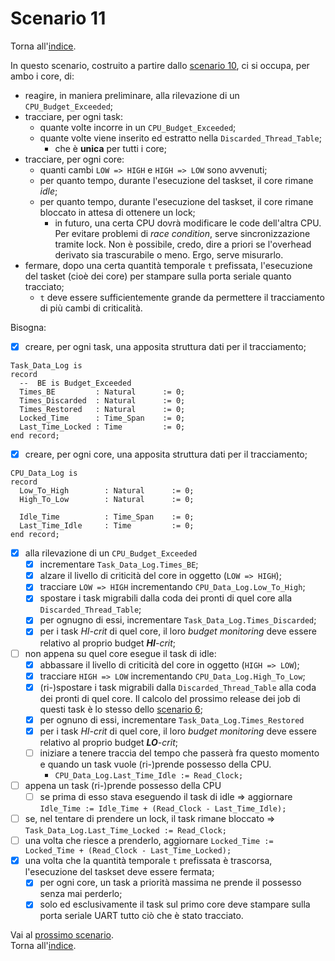 # Scenario 11

Torna all'[indice](../index.md).

In questo scenario, costruito a partire dallo [scenario 10](../scenario_10/scenario_10.md), ci si occupa, per ambo i core, di:
- reagire, in maniera preliminare, alla rilevazione di un `CPU_Budget_Exceeded`;
- tracciare, per ogni task:
  -  quante volte incorre in un `CPU_Budget_Exceeded`;
  -  quante volte viene inserito ed estratto nella `Discarded_Thread_Table`;
     - che è **unica** per tutti i core;
- tracciare, per ogni core:
  - quanti cambi `LOW => HIGH` e `HIGH => LOW` sono avvenuti;
  - per quanto tempo, durante l'esecuzione del taskset, il core rimane *idle*;
  - per quanto tempo, durante l'esecuzione del taskset, il core rimane bloccato in attesa di ottenere un lock;
    - in futuro, una certa CPU dovrà modificare le code dell'altra CPU. Per evitare problemi di *race condition*, serve sincronizzazione tramite lock. Non è possibile, credo, dire a priori se l'overhead derivato sia trascurabile o meno. Ergo, serve misurarlo. 
- fermare, dopo una certa quantità temporale `t` prefissata, l'esecuzione del tasket (cioè dei core) per stampare sulla porta seriale quanto tracciato;
  - `t` deve essere sufficientemente grande da permettere il tracciamento di più cambi di criticalità.

Bisogna:
- [X] creare, per ogni task, una apposita struttura dati per il tracciamento;
```
Task_Data_Log is
record
  --  BE is Budget_Exceeded
  Times_BE         : Natural      := 0;
  Times_Discarded  : Natural      := 0;
  Times_Restored   : Natural      := 0;
  Locked_Time      : Time_Span    := 0;
  Last_Time_Locked : Time         := 0;
end record;
``` 
- [X] creare, per ogni core, una apposita struttura dati per il tracciamento;
```
CPU_Data_Log is
record
  Low_To_High        : Natural      := 0;
  High_To_Low        : Natural      := 0;

  Idle_Time          : Time_Span    := 0;
  Last_Time_Idle     : Time         := 0;
end record;
``` 
- [X] alla rilevazione di un `CPU_Budget_Exceeded`
  - [X] incrementare `Task_Data_Log.Times_BE`;
  - [X] alzare il livello di criticità del core in oggetto (`LOW => HIGH`);
  - [X] tracciare `LOW => HIGH` incrementando `CPU_Data_Log.Low_To_High`; 
  - [X] spostare i task migrabili dalla coda dei pronti di quel core alla `Discarded_Thread_Table`;
  - [X] per ognugno di essi, incrementare `Task_Data_Log.Times_Discarded`;
  - [X] per i task *HI-crit* di quel core, il loro *budget monitoring* deve essere relativo al proprio budget ***HI**-crit*;
- [ ] non appena su quel core esegue il task di idle: 
  - [X] abbassare il livello di criticità del core in oggetto (`HIGH => LOW`);
  - [X] tracciare `HIGH => LOW` incrementando `CPU_Data_Log.High_To_Low`;
  - [X] (ri-)spostare i task migrabili dalla `Discarded_Thread_Table` alla coda dei pronti di quel core. Il calcolo del prossimo release dei job di questi task è lo stesso dello [scenario 6](../scenario_6/scenario_6.md);
  - [X] per ognuno di essi, incrementare `Task_Data_Log.Times_Restored`
  - [X] per i task *HI-crit* di quel core, il loro *budget monitoring* deve essere relativo al proprio budget ***LO**-crit*;
  - [ ] iniziare a tenere traccia del tempo che passerà fra questo momento e quando un task vuole (ri-)prende possesso della CPU.
    - `CPU_Data_Log.Last_Time_Idle := Read_Clock;` 
- [ ] appena un task (ri-)prende possesso della CPU
  - [ ] se prima di esso stava eseguendo il task di idle => aggiornare `Idle_Time := Idle_Time + (Read_Clock - Last_Time_Idle);`
- [ ] se, nel tentare di prendere un lock, il task rimane bloccato => `Task_Data_Log.Last_Time_Locked := Read_Clock;`
- [ ] una volta che riesce a prenderlo, aggiornare `Locked_Time := Locked_Time + (Read_Clock - Last_Time_Locked);`
- [X] una volta che la quantità temporale `t` prefissata è trascorsa, l'esecuzione del taskset deve essere fermata;
  - [X] per ogni core, un task a priorità massima ne prende il possesso senza mai perderlo;
  - [X] solo ed esclusivamente il task sul primo core deve stampare sulla porta seriale UART tutto ciò che è stato tracciato. 

Vai al [prossimo scenario](../scenario_12/scenario_12.md).\
Torna all'[indice](../index.md).